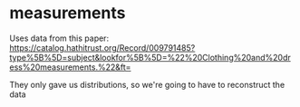 # measurements
Uses data from this paper: https://catalog.hathitrust.org/Record/009791485?type%5B%5D=subject&lookfor%5B%5D=%22%20Clothing%20and%20dress%20measurements.%22&ft=

They only gave us distributions, so we're going to have to reconstruct the data
